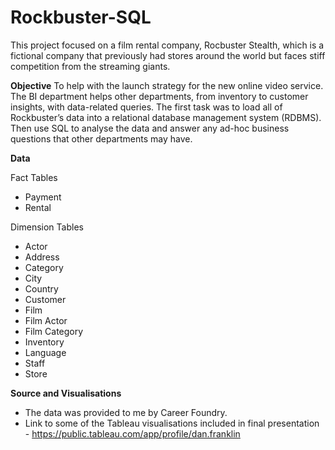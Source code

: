# Rockbuster-SQL

This project focused on a film rental company, Rocbuster Stealth, which is a fictional company that previously had stores around the world but faces stiff competition from the streaming giants. 

**Objective**
To help with the launch strategy for the new online video service. The BI department helps other departments, from inventory to customer insights, with data-related queries. The first task was to load all of Rockbuster’s data into a relational database management system (RDBMS). Then use SQL to analyse the data and answer any
ad-hoc business questions that other departments may have.

**Data**

Fact Tables

   * Payment
   * Rental

Dimension Tables

   * Actor
   * Address
   * Category
   * City
   * Country
   * Customer
   * Film
   * Film Actor
   * Film Category
   * Inventory
   * Language
   * Staff
   * Store

**Source and Visualisations**

* The data was provided to me by Career Foundry. 
* Link to some of the Tableau visualisations included in final presentation - https://public.tableau.com/app/profile/dan.franklin


